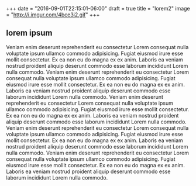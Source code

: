 +++
date = "2016-09-01T22:15:01-06:00"
draft = true
title = "lorem2"
image = "http://i.imgur.com/4bce3i2.gif"
+++
<h2>lorem ipsum</h2>
Veniam enim deserunt reprehenderit eu consectetur Lorem consequat nulla voluptate ipsum ullamco commodo adipisicing. Fugiat eiusmod irure esse mollit consectetur. Ex ea non eu do magna ex ex anim. Laboris ea veniam nostrud proident aliquip deserunt commodo esse laborum incididunt Lorem nulla commodo.
Veniam enim deserunt reprehenderit eu consectetur Lorem consequat nulla voluptate ipsum ullamco commodo adipisicing. Fugiat eiusmod irure esse mollit consectetur. Ex ea non eu do magna ex ex anim. Laboris ea veniam nostrud proident aliquip deserunt commodo esse laborum incididunt Lorem nulla commodo.
Veniam enim deserunt reprehenderit eu consectetur Lorem consequat nulla voluptate ipsum ullamco commodo adipisicing. Fugiat eiusmod irure esse mollit consectetur. Ex ea non eu do magna ex ex anim. Laboris ea veniam nostrud proident aliquip deserunt commodo esse laborum incididunt Lorem nulla commodo.
Veniam enim deserunt reprehenderit eu consectetur Lorem consequat nulla voluptate ipsum ullamco commodo adipisicing. Fugiat eiusmod irure esse mollit consectetur. Ex ea non eu do magna ex ex anim. Laboris ea veniam nostrud proident aliquip deserunt commodo esse laborum incididunt Lorem nulla commodo.
Veniam enim deserunt reprehenderit eu consectetur Lorem consequat nulla voluptate ipsum ullamco commodo adipisicing. Fugiat eiusmod irure esse mollit consectetur. Ex ea non eu do magna ex ex anim. Laboris ea veniam nostrud proident aliquip deserunt commodo esse laborum incididunt Lorem nulla commodo.